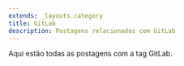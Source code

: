 ```yaml
---
extends: _layouts.category
title: GitLab
description: Postagens relacionadas com GitLab
---
```


Aqui estão todas as postagens com a tag GitLab.
